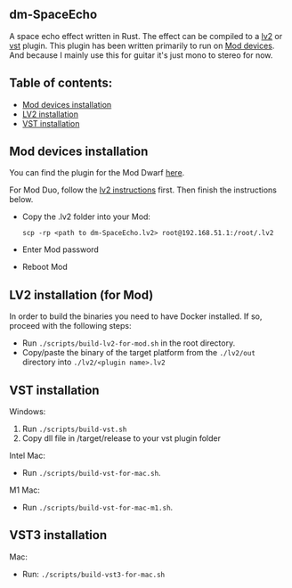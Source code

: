 ## dm-SpaceEcho

A space echo effect written in Rust.
The effect can be compiled to a [lv2](./lv2) or [vst](./vst) plugin.
This plugin has been written primarily to run on [Mod devices](https://moddevices.com/). And because I mainly use this for guitar it's just mono to stereo for now.

## Table of contents:

- [Mod devices installation](#Mod-devices-installation)
- [LV2 installation](#LV2-installation)
- [VST installation](#VST-installation)

## Mod devices installation

You can find the plugin for the Mod Dwarf [here](./lv2/dm-SpaceEcho.lv2/).

For Mod Duo, follow the [lv2 instructions](#LV2-installation) first. Then finish the instructions below.

- Copy the .lv2 folder into your Mod:

  ```
  scp -rp <path to dm-SpaceEcho.lv2> root@192.168.51.1:/root/.lv2
  ```

- Enter Mod password
- Reboot Mod

## LV2 installation (for Mod)

In order to build the binaries you need to have Docker installed. If so, proceed with the following steps:

- Run `./scripts/build-lv2-for-mod.sh` in the root directory.
- Copy/paste the binary of the target platform from the `./lv2/out` directory into `./lv2/<plugin name>.lv2`

## VST installation

Windows:

1. Run `./scripts/build-vst.sh`
2. Copy dll file in /target/release to your vst plugin folder

Intel Mac:

- Run `./scripts/build-vst-for-mac.sh`.

M1 Mac:

- Run `./scripts/build-vst-for-mac-m1.sh`.

## VST3 installation

Mac:

- Run: `./scripts/build-vst3-for-mac.sh`
